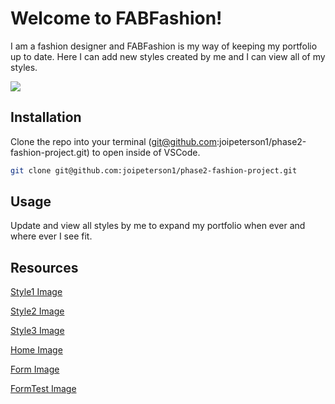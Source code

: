 # Welcome to FABFashion!

I am a fashion designer and FABFashion is my way of keeping my portfolio up to date. Here I can add new styles created by me and I can view all of my styles.

![](https://fashinza.com/textile/wp-content/uploads/2021/11/shutterstock_244027792-1.jpg)

## Installation

Clone the repo into your terminal (git@github.com:joipeterson1/phase2-fashion-project.git) to open inside of VSCode.

```bash
git clone git@github.com:joipeterson1/phase2-fashion-project.git
```

## Usage

Update and view all styles by me to expand my portfolio when ever and where ever I see fit.

## Resources
[Style1 Image](https://www.instyle.com/thmb/MhazVk0yrDitS5oHhD6NtiMpicQ=/750x0/filters:no_upscale():max_bytes(150000):strip_icc():format(webp)/GettyImages-1436925110-b8d05eeaa86243baa8d00cffa9b16c79.jpg)

[Style2 Image](https://image.lexica.art/full_jpg/c389ba90-d4f8-49c1-8763-1ab985916d16)

[Style3 Image](https://image.lexica.art/full_jpg/c389ba90-d4f8-49c1-8763-1ab985916d16)

[Home Image](https://fashinza.com/textile/wp-content/uploads/2021/11/shutterstock_244027792-1.jpg)

[Form Image](https://www.careergirls.org/wp-content/uploads/2018/05/FashionDesigner_1920x1080.jpg)

[FormTest Image](https://image.lexica.art/full_jpg/bbb62e17-07b7-4b24-9b4f-c686b3b028d7)



